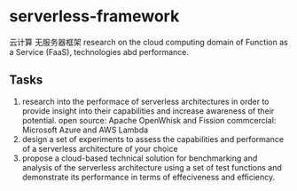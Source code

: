 # serverless-framework
云计算 无服务器框架
research on the cloud computing domain of Function as a Service (FaaS), technologies abd performance.

## Tasks
1. research into the performace of serverless architectures in order to provide insight into their capabilities and increase awareness of their potential. open source: Apache OpenWhisk and Fission    commcercial: Microsoft Azure and AWS Lambda
2. design a set of experiments to assess the capabilities and performance of a serverless architecture of your choice
3. propose a cloud-based technical solution for benchmarking and analysis of the serverless architecture using a set of test functions and demonstrate its performance in terms of effeciveness and efficiency.
